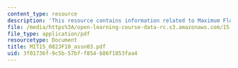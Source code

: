 ```yaml
---
content_type: resource
description: 'This resource contains information related to Maximum Flows: Basic Ideas.'
file: /media/https%3A/open-learning-course-data-rc.s3.amazonaws.com/15-082j-network-optimization-fall-2010/3f01736f9c5b57bff854b86f1853faa4_MIT15_082JF10_assn03.pdf
file_type: application/pdf
resourcetype: Document
title: MIT15_082JF10_assn03.pdf
uid: 3f01736f-9c5b-57bf-f854-b86f1853faa4
---
```

